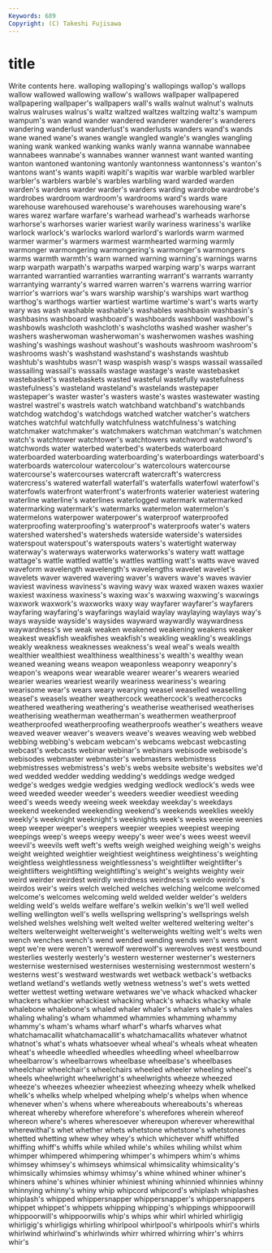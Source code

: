 ```yaml
---
Keywords: 689 
Copyright: (C) Takeshi Fujisawa
---
```


# title

Write contents here.
walloping walloping's wallopings
wallop's wallops wallow wallowed wallowing wallow's wallows wallpaper wallpapered wallpapering
wallpaper's wallpapers wall's walls walnut walnut's walnuts walrus walruses walrus's
waltz waltzed waltzes waltzing waltz's wampum wampum's wan wand wander
wandered wanderer wanderer's wanderers wandering wanderlust wanderlust's wanderlusts wanders wand's
wands wane waned wane's wanes wangle wangled wangle's wangles wangling
waning wank wanked wanking wanks wanly wanna wannabe wannabee wannabees
wannabe's wannabes wanner wannest want wanted wanting wanton wantoned wantoning
wantonly wantonness wantonness's wanton's wantons want's wants wapiti wapiti's wapitis
war warble warbled warbler warbler's warblers warble's warbles warbling ward
warded warden warden's wardens warder warder's warders warding wardrobe wardrobe's
wardrobes wardroom wardroom's wardrooms ward's wards ware warehouse warehoused warehouse's
warehouses warehousing ware's wares warez warfare warfare's warhead warhead's warheads
warhorse warhorse's warhorses warier wariest warily wariness wariness's warlike warlock
warlock's warlocks warlord warlord's warlords warm warmed warmer warmer's warmers
warmest warmhearted warming warmly warmonger warmongering warmongering's warmonger's warmongers warms
warmth warmth's warn warned warning warning's warnings warns warp warpath
warpath's warpaths warped warping warp's warps warrant warranted warrantied warranties
warranting warrant's warrants warranty warrantying warranty's warred warren warren's warrens
warring warrior warrior's warriors war's wars warship warship's warships wart
warthog warthog's warthogs wartier wartiest wartime wartime's wart's warts warty
wary was wash washable washable's washables washbasin washbasin's washbasins washboard
washboard's washboards washbowl washbowl's washbowls washcloth washcloth's washcloths washed washer
washer's washers washerwoman washerwoman's washerwomen washes washing washing's washings washout
washout's washouts washroom washroom's washrooms wash's washstand washstand's washstands washtub
washtub's washtubs wasn't wasp waspish wasp's wasps wassail wassailed wassailing
wassail's wassails wastage wastage's waste wastebasket wastebasket's wastebaskets wasted wasteful
wastefully wastefulness wastefulness's wasteland wasteland's wastelands wastepaper wastepaper's waster waster's
wasters waste's wastes wastewater wasting wastrel wastrel's wastrels watch watchband
watchband's watchbands watchdog watchdog's watchdogs watched watcher watcher's watchers watches
watchful watchfully watchfulness watchfulness's watching watchmaker watchmaker's watchmakers watchman watchman's
watchmen watch's watchtower watchtower's watchtowers watchword watchword's watchwords water waterbed
waterbed's waterbeds waterboard waterboarded waterboarding waterboarding's waterboardings waterboard's waterboards watercolour
watercolour's watercolours watercourse watercourse's watercourses watercraft watercraft's watercress watercress's watered
waterfall waterfall's waterfalls waterfowl waterfowl's waterfowls waterfront waterfront's waterfronts waterier
wateriest watering waterline waterline's waterlines waterlogged watermark watermarked watermarking watermark's
watermarks watermelon watermelon's watermelons waterpower waterpower's waterproof waterproofed waterproofing waterproofing's
waterproof's waterproofs water's waters watershed watershed's watersheds waterside waterside's watersides
waterspout waterspout's waterspouts waters's watertight waterway waterway's waterways waterworks waterworks's
watery watt wattage wattage's wattle wattled wattle's wattles wattling watt's
watts wave waved waveform wavelength wavelength's wavelengths wavelet wavelet's wavelets
waver wavered wavering waver's wavers wave's waves wavier waviest waviness
waviness's waving wavy wax waxed waxen waxes waxier waxiest waxiness
waxiness's waxing wax's waxwing waxwing's waxwings waxwork waxwork's waxworks waxy
way wayfarer wayfarer's wayfarers wayfaring wayfaring's wayfarings waylaid waylay waylaying
waylays way's ways wayside wayside's waysides wayward waywardly waywardness waywardness's
we weak weaken weakened weakening weakens weaker weakest weakfish weakfishes
weakfish's weakling weakling's weaklings weakly weakness weaknesses weakness's weal weal's
weals wealth wealthier wealthiest wealthiness wealthiness's wealth's wealthy wean weaned
weaning weans weapon weaponless weaponry weaponry's weapon's weapons wear wearable
wearer wearer's wearers wearied wearier wearies weariest wearily weariness weariness's
wearing wearisome wear's wears weary wearying weasel weaselled weaselling weasel's
weasels weather weathercock weathercock's weathercocks weathered weathering weathering's weatherise weatherised
weatherises weatherising weatherman weatherman's weathermen weatherproof weatherproofed weatherproofing weatherproofs weather's
weathers weave weaved weaver weaver's weavers weave's weaves weaving web
webbed webbing webbing's webcam webcam's webcams webcast webcasting webcast's webcasts
webinar webinar's webinars webisode webisode's webisodes webmaster webmaster's webmasters webmistress
webmistresses webmistress's web's webs website website's websites we'd wed wedded
wedder wedding wedding's weddings wedge wedged wedge's wedges wedgie wedgies
wedging wedlock wedlock's weds wee weed weeded weeder weeder's weeders
weedier weediest weeding weed's weeds weedy weeing week weekday weekday's
weekdays weekend weekended weekending weekend's weekends weeklies weekly weekly's weeknight
weeknight's weeknights week's weeks weenie weenies weep weeper weeper's weepers
weepier weepies weepiest weeping weepings weep's weeps weepy weepy's weer
wee's wees weest weevil weevil's weevils weft weft's wefts weigh
weighed weighing weigh's weighs weight weighted weightier weightiest weightiness weightiness's
weighting weightless weightlessness weightlessness's weightlifter weightlifter's weightlifters weightlifting weightlifting's weight's
weights weighty weir weird weirder weirdest weirdly weirdness weirdness's weirdo
weirdo's weirdos weir's weirs welch welched welches welching welcome welcomed
welcome's welcomes welcoming weld welded welder welder's welders welding weld's
welds welfare welfare's welkin welkin's we'll well welled welling wellington
well's wells wellspring wellspring's wellsprings welsh welshed welshes welshing welt
welted welter weltered weltering welter's welters welterweight welterweight's welterweights welting
welt's welts wen wench wenches wench's wend wended wending wends
wen's wens went wept we're were weren't werewolf werewolf's werewolves
west westbound westerlies westerly westerly's western westerner westerner's westerners westernise
westernised westernises westernising westernmost western's westerns west's westward westwards wet
wetback wetback's wetbacks wetland wetland's wetlands wetly wetness wetness's wet's
wets wetted wetter wettest wetting wetware wetwares we've whack whacked
whacker whackers whackier whackiest whacking whack's whacks whacky whale whalebone
whalebone's whaled whaler whaler's whalers whale's whales whaling whaling's wham
whammed whammies whamming whammy whammy's wham's whams wharf wharf's wharfs
wharves what whatchamacallit whatchamacallit's whatchamacallits whatever whatnot whatnot's what's whats
whatsoever wheal wheal's wheals wheat wheaten wheat's wheedle wheedled wheedles
wheedling wheel wheelbarrow wheelbarrow's wheelbarrows wheelbase wheelbase's wheelbases wheelchair wheelchair's
wheelchairs wheeled wheeler wheeling wheel's wheels wheelwright wheelwright's wheelwrights wheeze
wheezed wheeze's wheezes wheezier wheeziest wheezing wheezy whelk whelked whelk's
whelks whelp whelped whelping whelp's whelps when whence whenever when's
whens where whereabouts whereabouts's whereas whereat whereby wherefore wherefore's wherefores
wherein whereof whereon where's wheres wheresoever whereupon wherever wherewithal wherewithal's
whet whether whets whetstone whetstone's whetstones whetted whetting whew whey
whey's which whichever whiff whiffed whiffing whiff's whiffs while whiled
while's whiles whiling whilst whim whimper whimpered whimpering whimper's whimpers
whim's whims whimsey whimsey's whimseys whimsical whimsicality whimsicality's whimsically whimsies
whimsy whimsy's whine whined whiner whiner's whiners whine's whines whinier
whiniest whining whinnied whinnies whinny whinnying whinny's whiny whip whipcord
whipcord's whiplash whiplashes whiplash's whipped whippersnapper whippersnapper's whippersnappers whippet whippet's
whippets whipping whipping's whippings whippoorwill whippoorwill's whippoorwills whip's whips whir
whirl whirled whirligig whirligig's whirligigs whirling whirlpool whirlpool's whirlpools whirl's
whirls whirlwind whirlwind's whirlwinds whirr whirred whirring whirr's whirrs whir's
